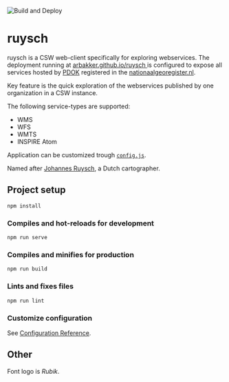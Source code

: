 ![Build and Deploy](https://github.com/arbakker/pdok-services/workflows/Build%20and%20Deploy/badge.svg)

# ruysch

ruysch is a CSW web-client specifically for exploring webservices. The deployment running at [arbakker.github.io/ruysch ](arbakker.github.io/ruysch )is configured to expose all services hosted by [PDOK](https://www.pdok.nl/) registered in the [nationaalgeoregister.nl](https://nationaalgeoregister.nl/).

Key feature is the quick exploration of the webservices published by one organization in a CSW instance.

The following service-types are supported:

- WMS
- WFS
- WMTS
- INSPIRE Atom

Application can be customized trough [`config.js`](https://github.com/arbakker/ruysch/blob/main/src/config.js). 

Named after [Johannes Ruysch](https://en.wikipedia.org/wiki/Johannes_Ruysch), a Dutch cartographer. 

## Project setup
```
npm install
```

### Compiles and hot-reloads for development
```
npm run serve
```

### Compiles and minifies for production
```
npm run build
```

### Lints and fixes files
```
npm run lint
```

### Customize configuration
See [Configuration Reference](https://cli.vuejs.org/config/).


## Other

Font logo is _Rubik_.
